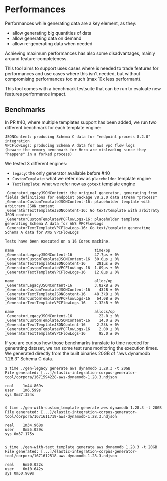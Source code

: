 # Performances

Performances while generating data are a key element, as they:
- allow generating big quantities of data
- allow generating data on demand
- allow re-generating data when needed

Achieving maximum performances has also some disadvantages, mainly around feature-completeness.

This tool aims to support uses cases where is needed to trade features for performances and use cases where this isn't needed, but without compromising performances too much (max 10x less performant).

This tool comes with a benchmark testsuite that can be run to evaluate new features performance impact.

## Benchmarks

In PR #40, where multiple templates support has been added, we run two different benchmark for each template engine:

    JSONContent: producing Schema C data for "endpoint process 8.2.0" integration
    VPCFlowLogs: producing Schema A data for aws vpc flow logs
    (beware the memory benchmark for Hero are misleading since they "happens" in a forked process)

We tested 3 different engines:
- `legacy`: the only generator available before #40
- `CustomTemplate`: what we refer now as `placeholder` template engine
- `TextTemplate`: what we refer now as `gotext` template engine

```
_GeneratorLegacyJSONContent: the original generator, generating from fields definitions for endpoint package v8.2.0 data stream "process"
_GeneratorCustomTemplateJSONContent-16: placeholder template with arbitrary JSON content
_GeneratorTextTemplateJSONContent-16: Go text/template with arbitraty JSON content
_GeneratorCustomTemplateVPCFlowLogs-16: placeholder template generating Schema A data for AWS VPCFlowLogs
_GeneratorTextTemplateVPCFlowLogs-16: Go text/template generating Schema A data for AWS VPCFlowLogs

Tests have been executed on a 16 Cores machine.

name                                    time/op
_GeneratorLegacyJSONContent-16          47.7µs ± 0%
_GeneratorCustomTemplateJSONContent-16  30.0µs ± 0%
_GeneratorTextTemplateJSONContent-16     281µs ± 0%
_GeneratorCustomTemplateVPCFlowLogs-16  1.09µs ± 0%
_GeneratorTextTemplateVPCFlowLogs-16    12.8µs ± 0%

name                                    alloc/op
_GeneratorLegacyJSONContent-16          3.82kB ± 0%
_GeneratorCustomTemplateJSONContent-16    432B ± 0%
_GeneratorTextTemplateJSONContent-16    48.3kB ± 0%
_GeneratorCustomTemplateVPCFlowLogs-16   64.0B ± 0%
_GeneratorTextTemplateVPCFlowLogs-16    2.32kB ± 0%

name                                    allocs/op
_GeneratorLegacyJSONContent-16            22.0 ± 0%
_GeneratorCustomTemplateJSONContent-16    14.0 ± 0%
_GeneratorTextTemplateJSONContent-16     2.23k ± 0%
_GeneratorCustomTemplateVPCFlowLogs-16    2.00 ± 0%
_GeneratorTextTemplateVPCFlowLogs-16      95.0 ± 0%

```

If you are curious how those benchmarks translate to time needed for generating dataset, we ran some test runs monitoring the execution times.
We generated directly from the built binaries 20GB of "aws dynamodb 1.28.3" Schema C data.

```
$ time ./gen-legacy generate aws dynamodb 1.28.3 -t 20GB
File generated: [...]/elastic-integration-corpus-generator-tool/corpora/1671594228-aws-dynamodb-1.28.3.ndjson

real	1m44.869s
user	1m6.599s
sys	0m37.354s


$ time ./gen-with-custom_template generate aws dynamodb 1.28.3 -t 20GB
File generated: [...]/elastic-integration-corpus-generator-tool/corpora/1671611719-aws-dynamodb-1.28.3.ndjson

real	1m34.968s
user	0m55.029s
sys	0m37.175s


$ time ./gen-with-text_template generate aws dynamodb 1.28.3 -t 20GB
File generated: [...]/elastic-integration-corpus-generator-tool/corpora/1671612518-aws-dynamodb-1.28.3.ndjson

real	6m50.022s
user	6m10.642s
sys	0m50.909s
```
